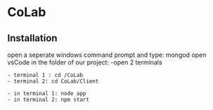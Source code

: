# CoLab

## Installation
open a seperate windows command prompt and type: mongod
open vsCode in the folder of our project:
    -open 2 terminals

    - terminal 1 : cd /CoLab
    - terminal 2: cd CoLab/Client

    - in terminal 1: node app
    - in terminal 2: npm start
